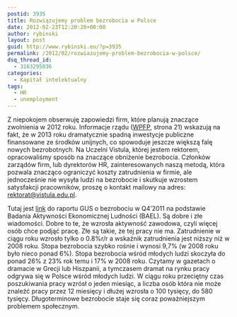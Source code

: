 ```yaml
---
postid: 3935
title: Rozwiązujemy problem bezrobocia w Polsce
date: 2012-02-23T12:20:20+00:00
author: rybinski
layout: post
guid: http://www.rybinski.eu/?p=3935
permalink: /2012/02/rozwiazujemy-problem-bezrobocia-w-polsce/
dsq_thread_id:
  - 3163295036
categories:
  - Kapitał intelektualny
tags:
  - HR
  - unemployment
---
```

Z niepokojem obserwuję zapowiedzi firm, które planują znaczące zwolnienia w 2012 roku. Informacje rządu ([WPFP](http://www.mf.gov.pl/_files_/bip/bip_publikacje/2011/wieloletni_plan_finansowy_paz_stwa_2011-2014.pdf), strona 21) wskazują na fakt, że w 2013 roku dramatycznie spadną inwestycje publiczne finansowane ze środków unijnych, co spowoduje jeszcze większą falę nowych bezrobotnych. Na Uczelni Vistula, której jestem rektorem, opracowaliśmy sposób na znaczące obniżenie bezrobocia. Członków zarządów firm, lub dyrektorów HR, zainteresowanych naszą metodą, która pozwala znacząco ograniczyć koszty zatrudnienia w firmie, ale jednocześnie nie wysyła ludzi na bezrobocie i skutkuje wzrostem satysfakcji pracowników, proszę o kontakt mailowy na adres: rektorat@vistula.edu.pl.

Tutaj jest [link](http://resources.rybinski.eu/resources/viewResource:5e335222-5e1d-11e1-bd21-001b24eff4d8) do raportu GUS o bezrobociu w Q4’2011 na podstawie Badania Aktywności Ekonomicznej Ludności (BAEL). Są dobre i złe wiadomości. Dobre to te, że wzrosła aktywność zawodowa, czyli więcej osób chce podjąć pracę. Złe są takie, że tej pracy nie ma. Zatrudnienie w ciągu roku wzrosło tylko o 0.8%r/r a wskaźnik zatrudnienia jest niższy niż w 2008 roku. Stopa bezrobocia szybko rośnie i wynosi 9,7% (w 2008 roku było nieco ponad 6%). Stopa bezrobocia wśród młodych ludzi skoczyła do ponad 26% z 23% rok temu i 17% w 2008 roku. Czytamy w gazetach o dramacie w Grecji lub Hiszpanii, a tymczasem dramat na rynku pracy odgrywa się w Polsce wśród młodych ludzi. W ciągu roku przeciętny czas poszukiwania pracy wzrósł o jeden miesiąc, a liczba osób która nie może znaleźć pracy przez 12 miesięcy i dłużej wzrosła o 100 tysięcy, do 580 tysięcy. Długoterminowe bezrobocie staje się coraz poważniejszym problemem społecznym.
